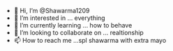 - 👋 Hi, I’m @Shawarma1209
- 👀 I’m interested in ... everything
- 🌱 I’m currently learning ... how  to behave
- 💞️ I’m looking to collaborate on ... realtionship
- 📫 How to reach me ...spl shawarma with extra mayo

<!---
Shawarma1209/Shawarma1209 is a ✨ special ✨ repository because its `README.md` (this file) appears on your GitHub profile.
You can click the Preview link to take a look at your changes.
--->
